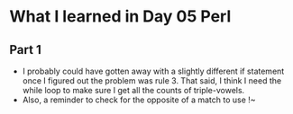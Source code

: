 # What I learned in Day 05 Perl

## Part 1

- I probably could have gotten away with a slightly different if statement once I figured out the problem was rule 3. That said, I think I need the while loop to make sure I get all the counts of triple-vowels. 
- Also, a reminder to check for the opposite of a match to use !~

